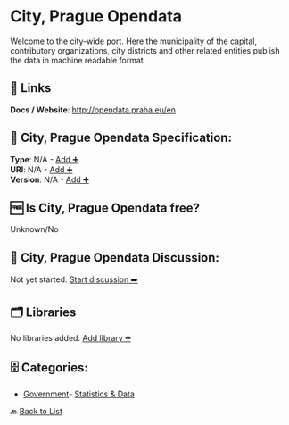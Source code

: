 # City, Prague Opendata

Welcome to the city-wide port. Here the municipality of the capital, contributory organizations, city districts and other related entities publish the data in machine readable format

##  🔗 Links
**Docs / Website**: http://opendata.praha.eu/en

## 🧬 City, Prague Opendata Specification:
**Type**: N/A - [Add ➕](https://github.com/apis-list/apis-list/edit/main/apis/city-prague-opendata/city-prague-opendata.yaml)  
**URI**: N/A - [Add ➕](https://github.com/apis-list/apis-list/edit/main/apis/city-prague-opendata/city-prague-opendata.yaml)  
**Version**: N/A - [Add ➕](https://github.com/apis-list/apis-list/edit/main/apis/city-prague-opendata/city-prague-opendata.yaml)

## 🆓 Is City, Prague Opendata free?
 Unknown/No 

## 💬 City, Prague Opendata Discussion:
Not yet started. [Start discussion ➡️](https://github.com/apis-list/apis-list/discussions/new)

## 🗂️ Libraries

No libraries added. [Add library ➕](https://github.com/apis-list/apis-list/edit/main/apis/city-prague-opendata/city-prague-opendata.yaml)    


## 🗄️ Categories:
- [Government](https://github.com/apis-list/apis-list#government-)- [Statistics & Data](https://github.com/apis-list/apis-list#statistics--data-)

🔙  [Back to List](https://github.com/apis-list/apis-list)
